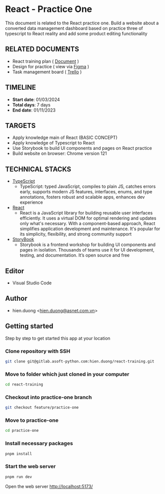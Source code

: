 # React - Practice One

This document is related to the React practice one. Build a website about a converted data management dashboard based on practice three of typescript to React reality and add some product editing functionality

## RELATED DOCUMENTS

* React training plan ( [Document](https://docs.google.com/document/d/1FccvCvbxBk1a0DATS9KPbAoABbeDIx4MLeRZ_N536wI/edit) )
* Design for practice ( view via [Figma](https://www.figma.com/file/pNTPWw20Kkdj2lGBGt96Dr/Responsive-CRM-Dashboard-Autolayout(Community)-(Community)?node-id=0%3A1&mode=dev) )
* Task management board ( [Trello](https://trello.com/b/3RDyqziK/bghtraining-hienduong-react-training-plan-basic-concept) )

## TIMELINE

* **Start date**: 01/03/2024
* **Total days**: 7 days
* **End date**: 01/11/2023

## TARGETS

* Apply knowledge main of React (BASIC CONCEPT)
* Apply knowledge of Typescript to React
* Use Storybook to build UI components and pages on React practice
* Build website on browser: Chrome version 121

## TECHNICAL STACKS

* [TypeScript](https://www.typescriptlang.org/)
  * TypeScript: typed JavaScript, compiles to plain JS, catches errors early, supports modern JS features, interfaces, enums, and type annotations, fosters robust and scalable apps, enhances dev experience
* [React](https://react.dev/learn)
  * React is a JavaScript library for building reusable user interfaces efficiently. It uses a virtual DOM for optimal rendering and updates only what's necessary. With a component-based approach, React simplifies application development and maintenance. It's popular for its simplicity, flexibility, and strong community support
* [StoryBook](https://storybook.js.org/docs/get-started/install)
  * Storybook is a frontend workshop for building UI components and pages in isolation. Thousands of teams use it for UI development, testing, and documentation. It’s open source and free

## Editor

* Visual Studio Code

## Author

* hien.duong <[hien.duong@asnet.com.vn](hien.duong@asnet.com.vn)>

## Getting started

Step by step to get started this app at your location

### Clone repository with SSH

```bash
git clone git@gitlab.asoft-python.com:hien.duong/react-training.git
```

### Move to folder which just cloned in your computer

```bash
cd react-training
```

### Checkout into practice-one branch

```bash
git checkout feature/practice-one
```

### Move to practice-one

```bash
cd practice-one
```

### Install necessary packages

```bash
pnpm install
```

### Start the web server

```bash
pnpm run dev
```

Open the web server <http://localhost:5173/>
